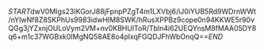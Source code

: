 $START$dwV0MIgs23IKGorJ88jFpnpPZgT4m1LXVbj6/iJ0iYUB5Rd9WDrnWWt/nYIwNf8Z8SKPhUs9983idwHlM8SWK/hRusXPPBz9cope0n94KKWE5r90vQGg3jYZxnjOULoVym2VM+nv0KBHUlToR/Tbln4i62UEQYnsM8fMAA05DY8q6+m1c37WGBxk0IMgNQ58AE8o4plxqFGQDJFhWbOnqQ==$END$